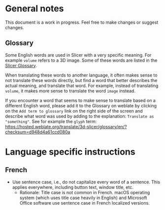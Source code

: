 # General notes

This document is a work in progress. Feel free to make changes or suggest changes.

## Glossary

Some English words are used in Slicer with a very specific meaning. For example `volume` refers to a 3D image.
Some of these words are listed in the [Slicer Glossary](https://slicer.readthedocs.io/en/latest/user_guide/getting_started.html#glossary).

When translating these words to another language, it often makes sense to not translate these words directly,
but find a word that better describes the actual meaning, and translate that word. For example, instead of translating
`volume`, it makes more sense to translate the word `image` instead.

If you encounter a word that seems to make sense to translate based on a different English word, please add it to the Glossary on weblate
by clicking on the `Add term to glossary` link on the right side of the screen and describe what word was used by adding to the explanation: `Translate as "something"`.
See for example the `glyph` term: https://hosted.weblate.org/translate/3d-slicer/glossary/en/?checksum=d948d4a61ccd080a

# Language specific instructions

## French

- Use sentence case, i.e., do not capitalize every word of a sentence. This applies everywhere, including button text, window title, etc.
  - Rationale: Title case is not common in French. macOS operating system (which uses title case heavily in English) and Microsoft Office software
    use sentence case in French localized versions.
